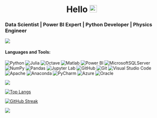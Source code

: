 <h1 align="center">Hello <a href="https://www.linkedin.com/in/oseghalepatrick"><img src="https://media.giphy.com/media/hvRJCLFzcasrR4ia7z/giphy.gif" width="24px"></a> </h1> 
<h3 align="left">Data Scientist | Power BI Expert | Python Developer | Physics Engineer</h3>

![](https://komarev.com/ghpvc/?username=oseghalepatrick&color=brightgreen&style=flat)

<h4 align="left">Languages and Tools: </h3> 

![Python](https://img.shields.io/badge/python-3670A0?style=for-the-badge&logo=python&logoColor=ffdd54)
![Julia](https://img.shields.io/badge/-Julia-9558B2?style=for-the-badge&logo=julia&logoColor=white)
![Octave](https://img.shields.io/badge/OCTAVE-F54A2A?style=for-the-badge&logo=octave&logoColor=fcd683)
![Matlab](https://img.shields.io/badge/Matlab-%23404d59.svg?style=for-the-badge&logo=matlab&logoColor=white)
![Power BI](https://img.shields.io/badge/MS_Power_BI-3ECF8E?style=for-the-badge&logo=microsoft&logoColor=white)
![MicrosoftSQLServer](https://img.shields.io/badge/MS%20SQL%20Sever-%23ED8B00.svg?style=for-the-badge&logo=microsoft%20sql%20server&logoColor=white)
![NumPy](https://img.shields.io/badge/numpy-%23013243.svg?style=for-the-badge&logo=numpy&logoColor=white)
![Pandas](https://img.shields.io/badge/pandas-%23150458.svg?style=for-the-badge&logo=pandas&logoColor=white)
![Jupyter Lab](https://img.shields.io/badge/jupyter-%233F4F75.svg?style=for-the-badge&logo=jupyter&logoColor=white)
![GitHub](https://img.shields.io/badge/github-%23121011.svg?style=for-the-badge&logo=github&logoColor=white)
![Git](https://img.shields.io/badge/git-E6007A?style=for-the-badge&logo=git&logoColor=white)
![Visual Studio Code](https://img.shields.io/badge/VS%20Code-0078d7.svg?style=for-the-badge&logo=visual-studio-code&logoColor=white)
![Apache](https://img.shields.io/badge/apache-%23D42029.svg?style=for-the-badge&logo=apache&logoColor=white)
![Anaconda](https://img.shields.io/badge/Anaconda-%2344A833.svg?style=for-the-badge&logo=anaconda&logoColor=white)
![PyCharm](https://img.shields.io/badge/pycharm-143?style=for-the-badge&logo=pycharm&logoColor=white)
![Azure](https://img.shields.io/badge/azure-%230072C6.svg?style=for-the-badge&logo=microsoftazure&logoColor=white)
![Oracle](https://img.shields.io/badge/Oracle-F80000?style=for-the-badge&logo=oracle&logoColor=white)



<img align="center" src="https://github-readme-stats.vercel.app/api?username=oseghalepatrick&count_private=true&show_icons=true&theme=gotham" />
</a>

[![Top Langs](https://github-readme-stats.vercel.app/api/top-langs/?username=oseghalepatrick&layout=compact&theme=gotham&hide=html&langs_count=12)](https://github.com/ozlemekici/github-readme-stats)

[![GitHub Streak](https://github-readme-streak-stats.herokuapp.com/?user=oseghalepatrick&theme=gotham)](https://git.io/streak-stats)

<div> <img src="https://github.com/oseghalepatrick/oseghalepatrick/blob/output/github-contribution-grid-snake.svg" /></div>
